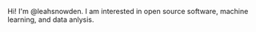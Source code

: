 Hi! I'm @leahsnowden.  I am interested in open source software, machine learning, and data anlysis.
